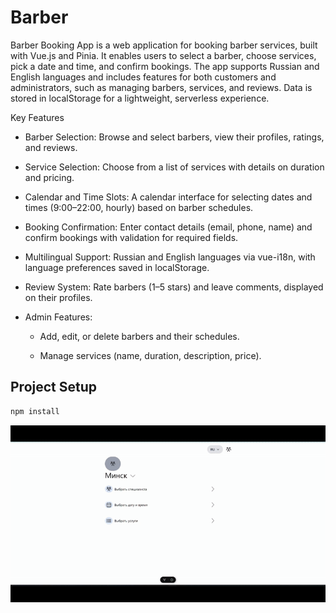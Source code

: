 # Barber

Barber Booking App is a web application for booking barber services, built with Vue.js and Pinia. It enables users to select a barber, choose services, pick a date and time, and confirm bookings. The app supports Russian and English languages and includes features for both customers and administrators, such as managing barbers, services, and reviews. Data is stored in localStorage for a lightweight, serverless experience.

Key Features





- Barber Selection: Browse and select barbers, view their profiles, ratings, and reviews.



- Service Selection: Choose from a list of services with details on duration and pricing.



- Calendar and Time Slots: A calendar interface for selecting dates and times (9:00–22:00, hourly) based on barber schedules.



- Booking Confirmation: Enter contact details (email, phone, name) and confirm bookings with validation for required fields.



- Multilingual Support: Russian and English languages via vue-i18n, with language preferences saved in localStorage.



- Review System: Rate barbers (1–5 stars) and leave comments, displayed on their profiles.



- Admin Features:
   - Add, edit, or delete barbers and their schedules.



    - Manage services (name, duration, description, price).

## Project Setup

```sh
npm install
```


![Game 2048 gif](./About.gif)

